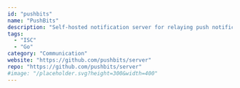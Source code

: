 ```yaml
---
id: "pushbits"
name: "PushBits"
description: "Self-hosted notification server for relaying push notifications via Matrix, similar to PushBullet and Gotify."
tags:
  - "ISC"
  - "Go"
category: "Communication"
website: "https://github.com/pushbits/server"
repo: "https://github.com/pushbits/server"
#image: "/placeholder.svg?height=300&width=400"
---
```


